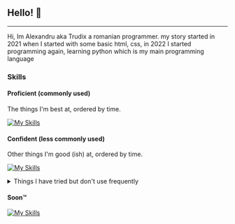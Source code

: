
## Hello! 👋

 <!-- *(since 20th October 2020)* -->

<hr>

Hi, Im Alexandru aka Trudix a romanian programmer. my story started in 2021 when I started with some basic html, css, in 2022 I started programming again, learning python which is my main programming language




### Skills

#### Proficient (commonly used)

The things I'm best at, ordered by time.

  [![My Skills](https://skillicons.dev/icons?i=discord,py,js,vscode,linux,github,bots,atom)](https://skillicons.dev)

#### Confident (less commonly used)

Other things I'm good (ish) at, ordered by time.

  [![My Skills](https://skillicons.dev/icons?i=visualstudio,react,pytorch,powershell,mysql,matlab,java,idea,git,figma,lua)](https://skillicons.dev)


<details>
  <summary>Things I have tried but don't use frequently</summary>
  
  [![My Skills](https://skillicons.dev/icons?i=discord,py,vscode,lua,linux,github,figma,bots,atom)](https://skillicons.dev)

</details>

#### Soon™️

[![My Skills](https://skillicons.dev/icons?i=ts,,sqlite,nodejs,mongodb,js,flask,django)](https://skillicons.dev)

